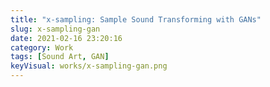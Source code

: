 ```yaml
---
title: "x-sampling: Sample Sound Transforming with GANs"
slug: x-sampling-gan
date: 2021-02-16 23:20:16
category: Work
tags: [Sound Art, GAN]
keyVisual: works/x-sampling-gan.png
---
```

